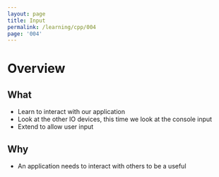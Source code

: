 ```yaml
---
layout: page
title: Input
permalink: /learning/cpp/004
page: '004'
---
```


# Overview
## What
- Learn to interact with our application
- Look at the other IO devices, this time we look at the console input
- Extend to allow user input

## Why
- An application needs to interact with others to be a useful

